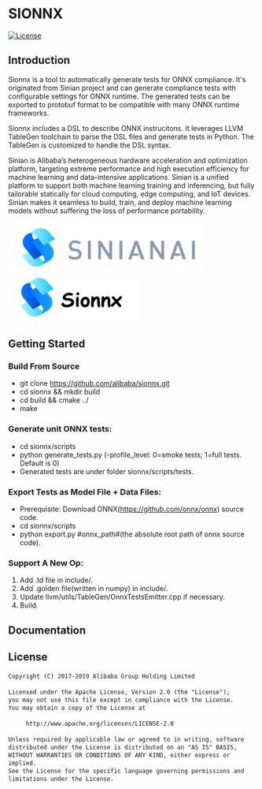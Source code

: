 # SIONNX
[![License](https://img.shields.io/badge/license-Apache%202-4EB1BA.svg)](https://www.apache.org/licenses/LICENSE-2.0.html)

## Introduction
   Sionnx is a tool to automatically generate tests for ONNX compliance. It's originated from Sinian project and can generate compliance tests with configurable settings for ONNX runtime. The generated tests can be exported to protobuf format to be compatible with many ONNX runtime frameworks.

   Sionnx includes a DSL to describe ONNX instrucitons. It leverages LLVM TableGen toolchain to parse the DSL files and generate tests in Python. The TableGen is customized to handle the DSL syntax.

   Sinian is Alibaba’s heterogeneous hardware acceleration and optimization platform, targeting extreme performance and high execution efficiency for machine learning and data-intensive applications. Sinian is a unified platform to support both machine learning training and inferencing, but fully tailorable statically for cloud computing, edge computing, and IoT devices. Sinian makes it seamless to build, train, and deploy machine learning models without suffering the loss of performance portability.

![sinian](logo.png "Sinian") 
![sionnx](logo-sionnx.png "Sionnx")

## Getting Started

### Build From Source

- git clone https://github.com/alibaba/sionnx.git
- cd sionnx && mkdir build
- cd build && cmake ../
- make 

### Generate unit ONNX tests:

- cd sionnx/scripts
- python generate_tests.py (-profile_level: 0=smoke tests; 1=full tests. Default is 0)
- Generated tests are under folder sionnx/scripts/tests.

### Export Tests as Model File + Data Files:

- Prerequisite: Download ONNX(https://github.com/onnx/onnx) source code.
- cd sionnx/scripts
- python export.py #onnx_path#(the absolute root path of onnx source code).

### Support A New Op:

1. Add .td file in include/.
2. Add .golden file(written in numpy) in include/.
3. Update llvm/utils/TableGen/OnnxTestsEmitter.cpp if necessary.
4. Build.

## Documentation


## License
```
Copyright (C) 2017-2019 Alibaba Group Holding Limited

Licensed under the Apache License, Version 2.0 (the "License");
you may not use this file except in compliance with the License.
You may obtain a copy of the License at

     http://www.apache.org/licenses/LICENSE-2.0

Unless required by applicable law or agreed to in writing, software
distributed under the License is distributed on an "AS IS" BASIS,
WITHOUT WARRANTIES OR CONDITIONS OF ANY KIND, either express or implied.
See the License for the specific language governing permissions and
limitations under the License.
```

